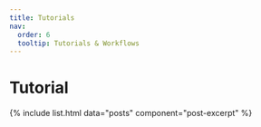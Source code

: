 ```yaml
---
title: Tutorials
nav:
  order: 6
  tooltip: Tutorials & Workflows
---
```

<h1>Tutorial</h1>

{% include list.html data="posts" component="post-excerpt" %}
